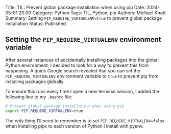 Title: TIL: Prevent global package installation when using pip 
Date: 2024-05-01 20:00
Category: Python
Tags: TIL, Python, pip
Authors: Michael Knott
Summary: Setting `PIP_REQUIRE_VIRTUALENV=true` to prevent global package installation
Status: Published

## Setting the `PIP_REQUIRE_VIRTUALENV` environment variable

After several instances of accidentally installing packages into the global Python environment, I decided to look for a way to prevent this from happening. A quick Google search revealed that you can set the `PIP_REQUIRE_VIRTUALENV` environment variable to `true` to prevent pip from installing packages globally.

To ensure this runs every time I open a new terminal session, I added the following line to my `.bashrc` file:

```bash
# Prevent global package installation when using pip
export PIP_REQUIRE_VIRTUALENV=true
```

The only thing I'll need to remember is to set `PIP_REQUIRE_VIRTUALENV=false` when installing pipx to each version of Python I install with pyenv.

